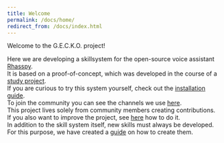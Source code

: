 ```yaml
---
title: Welcome
permalink: /docs/home/
redirect_from: /docs/index.html
---
```


Welcome to the G.E.C.K.O. project!

Here we are developing a skillsystem for the open-source voice assistant [Rhasspy](https://rhasspy.readthedocs.io/en/latest/).  
It is based on a proof-of-concept, which was developed in the course of a [study project](https://fwehn.github.io/pp-voiceassistant/).  
If you are curious to try this system yourself, check out the [installation guide](./installation.md).  
To join the community you can see the channels we use [here](./join.md).  
This project lives solely from community members creating contributions.  
If you also want to improve the project, see [here](./contributing/how-to.md) how to do it.  
In addition to the skill system itself, new skills must always be developed. 
For this purpose, we have created a [guide](./create-skill/instruction.md) on how to create them.
